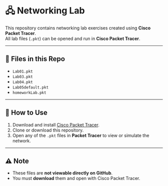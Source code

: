 # 🖧 Networking Lab

This repository contains networking lab exercises created using **Cisco Packet Tracer**.  
All lab files (`.pkt`) can be opened and run in **Cisco Packet Tracer**.

---

## 📂 Files in this Repo
- `Lab01.pkt`  
- `Lab03.pkt`  
- `Lab04.pkt`  
- `Lab05default.pkt`  
- `homeworkLab.pkt`

---

## 📌 How to Use
1. Download and install [Cisco Packet Tracer](https://www.netacad.com/courses/packet-tracer).  
2. Clone or download this repository.  
3. Open any of the `.pkt` files in **Packet Tracer** to view or simulate the network.

---

## ⚠️ Note
- These files are **not viewable directly on GitHub**.  
- You must **download** them and open with Cisco Packet Tracer.
